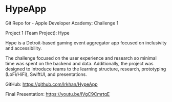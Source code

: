 # HypeApp
Git Repo for - Apple Developer Academy: Challenge 1

Project 1 (Team Project): Hype

Hype is a Detroit-based gaming event aggregator app focused on inclusivity and accessibility.

The challenge focused on the user experience and research so minimal time was spent on the backend and data. Additionally, the project was designed to introduce teams to the learning structure, research, prototyping (LoFi/HiFi), SwiftUI, and presentations.

GitHub: https://github.com/lrkhan/HypeApp

Final Presentation: https://youtu.be/lVgC9CmrtqE
